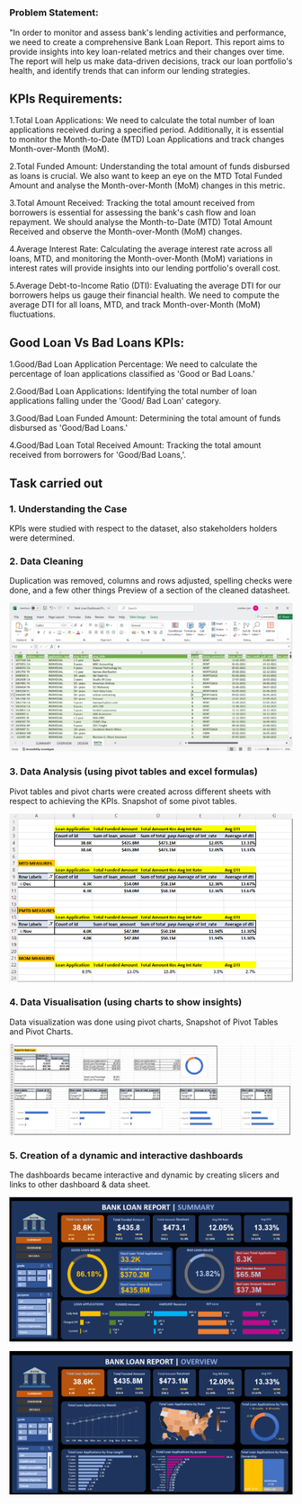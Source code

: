 # 
### Problem Statement:
"In order to monitor and assess bank's lending activities and performance, we need to create a comprehensive Bank Loan Report. This report aims to provide insights into key loan-related metrics and their changes over time. The report will help us make data-driven decisions, track our loan portfolio's health, and identify trends that can inform our lending strategies.

## KPIs Requirements:
1.Total Loan Applications: We need to calculate the total number of loan applications received during a specified period. Additionally, it is essential to monitor the Month-to-Date (MTD) Loan Applications and track changes Month-over-Month (MoM).

2.Total Funded Amount: Understanding the total amount of funds disbursed as loans is crucial. We also want to keep an eye on the MTD Total Funded Amount and analyse the Month-over-Month (MoM) changes in this metric.

3.Total Amount Received: Tracking the total amount received from borrowers is essential for assessing the bank's cash flow and loan repayment. We should analyse the Month-to-Date (MTD) Total Amount Received and observe the Month-over-Month (MoM) changes.

4.Average Interest Rate: Calculating the average interest rate across all loans, MTD, and monitoring the Month-over-Month (MoM) variations in interest rates will provide insights into our lending portfolio's overall cost.

5.Average Debt-to-Income Ratio (DTI): Evaluating the average DTI for our borrowers helps us gauge their financial health. We need to compute the average DTI for all loans, MTD, and track Month-over-Month (MoM) fluctuations.

## Good Loan Vs Bad Loans KPIs:
1.Good/Bad Loan Application Percentage: We need to calculate the percentage of loan applications classified as 'Good or Bad Loans.'

2.Good/Bad Loan Applications: Identifying the total number of loan applications falling under the 'Good/ Bad Loan' category.

3.Good/Bad Loan Funded Amount: Determining the total amount of funds disbursed as 'Good/Bad Loans.'

4.Good/Bad Loan Total Received Amount: Tracking the total amount received from borrowers for 'Good/Bad Loans,'.

## Task carried out

### 1. Understanding the Case

  KPIs were studied with respect to the dataset, also stakeholders holders were determined.

### 2. Data Cleaning

  Duplication was removed, columns and rows adjusted, spelling checks were done, and a few other things
  Preview of a section of the cleaned datasheet.

  ![image](https://github.com/prathamj03/BankLoan-Dashboard/blob/main/Images/1.png)

### 3. Data Analysis (using pivot tables and excel formulas)

  Pivot tables and pivot charts were created across different sheets with respect to achieving the KPIs.
  Snapshot of some pivot tables.

  ![image](https://github.com/prathamj03/BankLoan-Dashboard/blob/main/Images/2.png)

### 4. Data Visualisation (using charts to show insights)

  Data visualization was done using pivot charts,
  Snapshot of Pivot Tables and Pivot Charts.

  ![image](https://github.com/prathamj03/BankLoan-Dashboard/blob/main/Images/3.png)

### 5. Creation of a dynamic and interactive dashboards

  The dashboards became interactive and dynamic by creating slicers and links to other dashboard & data sheet.

  ![image](https://github.com/prathamj03/BankLoan-Dashboard/blob/main/Images/4.png)
  
  ![image](https://github.com/prathamj03/BankLoan-Dashboard/blob/main/Images/5.png)
  
